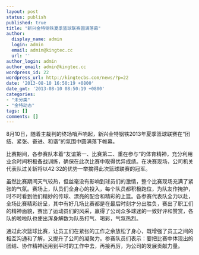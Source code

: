 ```yaml
---
layout: post
status: publish
published: true
title: "新兴金特钢铁夏季篮球联赛圆满落幕"
author:
  display_name: admin
  login: admin
  email: admin@kingtec.cc
  url: ''
author_login: admin
author_email: admin@kingtec.cc
wordpress_id: 22
wordpress_url: http://kingtecbs.com/news/?p=22
date: '2013-08-10 16:50:19 +0800'
date_gmt: '2013-08-10 08:50:19 +0800'
categories:
- "未分类"
- "金特动态"
tags: []
comments: []
---
```

<p>8月10日，随着主裁判的终场哨声响起，新兴金特钢铁2013年夏季篮球联赛在“团结、紧张、奋进、和谐”的氛围中圆满落下帷幕。</p>
<p>比赛期间，各参赛队本着“友谊第一、比赛第二、重在参与”的体育精神，充分利用业余时间积极备战训练，确保在此次比赛中取得优异成绩。在决赛现场，公司机关代表队过关斩将以42:32的优势一举摘得此次篮球联赛的冠军。</p>
<p>虽然比赛期间天气较热，但丝毫没有影响到球员们的激情，整个比赛现场充满了紧张的气氛。赛场上，队员们全身心的投入，每个队员都积极跑位，为队友作掩护，时不时看到他们精妙的传球、漂亮的配合和精彩的上篮。各参赛代表队全力以赴，全场比赛精彩纷呈，其中有好几场比赛都是在最后时刻才分出胜负，赛出了职工们的精神面貌，赛出了运动员们的风采，赢得了公司众多球迷的一致好评和赞赏，各队的啦啦队也使出浑身解数为队员打气、喝彩，气氛热烈。</p>
<p>通过此次篮球比赛，让员工们在紧张的工作之余放松了身心，既增强了员工之间的相互沟通和了解，又提升了公司的凝聚力。参赛队员们表示：要把比赛中体现出的团结、协作精神运用到平时的工作中去，再接再厉，为公司的发展贡献力量。</p>
